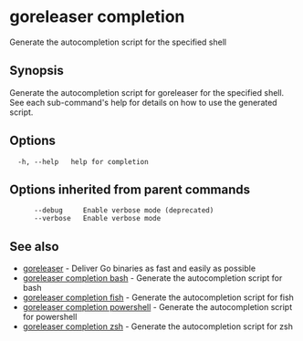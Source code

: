 # goreleaser completion

Generate the autocompletion script for the specified shell

## Synopsis

Generate the autocompletion script for goreleaser for the specified shell.
See each sub-command's help for details on how to use the generated script.


## Options

```
  -h, --help   help for completion
```

## Options inherited from parent commands

```
      --debug     Enable verbose mode (deprecated)
      --verbose   Enable verbose mode
```

## See also

* [goreleaser](/cmd/goreleaser/)	 - Deliver Go binaries as fast and easily as possible
* [goreleaser completion bash](/cmd/goreleaser_completion_bash/)	 - Generate the autocompletion script for bash
* [goreleaser completion fish](/cmd/goreleaser_completion_fish/)	 - Generate the autocompletion script for fish
* [goreleaser completion powershell](/cmd/goreleaser_completion_powershell/)	 - Generate the autocompletion script for powershell
* [goreleaser completion zsh](/cmd/goreleaser_completion_zsh/)	 - Generate the autocompletion script for zsh


